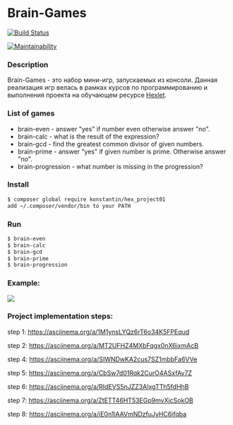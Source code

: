 # Brain-Games

[![Build Status](https://travis-ci.com/Konstantin-GIT/php-project-lvl1.svg?branch=master)](https://travis-ci.com/Konstantin-GIT/php-project-lvl1)

[![Maintainability](https://api.codeclimate.com/v1/badges/7e7959a5318b236e1b30/maintainability)](https://codeclimate.com/github/Konstantin-GIT/php-project-lvl1/maintainability)

### Description

Brain-Games - это набор мини-игр, запускаемых из консоли. Данная реализация игр велась в рамках курсов по программированию и выполнения проекта на обучающем ресурсе [Hexlet](https://ru.hexlet.io/professions/php/projects/45).

### List of games

* brain-even - answer "yes" if number even otherwise answer "no".
* brain-calc - what is the result of the expression?
* brain-gcd - find the greatest common divisor of given numbers.
* brain-prime - answer "yes" if given number is prime. Otherwise answer "no".
* brain-progression - what number is missing in the progression?

### Install

```bash
$ composer global require konstantin/hex_project01
add ~/.composer/vendor/bin to your PATH
```

### Run

```bash
$ brain-even
$ brain-calc
$ brain-gcd
$ brain-prime
$ brain-progression
```
### Example:

<a href="https://asciinema.org/a/iE0n1lAAVmNDzfuJyHC6ifqba" target="_blank"><img src="https://asciinema.org/a/iE0n1lAAVmNDzfuJyHC6ifqba.svg" /></a>

### Project implementation steps:
step 1: https://asciinema.org/a/1M1ynsLYQz6rT6o34K5FPEqud    

step 2: https://asciinema.org/a/MT2UFHZ4MXbFqgx0nX6ixmAcB

step 4: https://asciinema.org/a/SIWNDwKA2cus7SZ1mbbFa6VVe

step 5: https://asciinema.org/a/CbSw7d01Rqk2CurO4ASxfAv7Z

step 6: https://asciinema.org/a/RIdEVS5nJZZ3AIxgTTh5fdHhB

step 7: https://asciinema.org/a/ZtETT46HT53EGp9mvXjcSokOB

step 8: https://asciinema.org/a/iE0n1lAAVmNDzfuJyHC6ifqba   